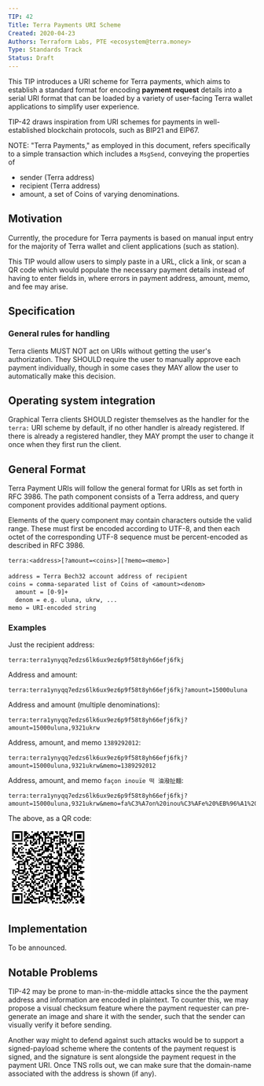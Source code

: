 ```yaml
---
TIP: 42
Title: Terra Payments URI Scheme
Created: 2020-04-23
Authors: Terraform Labs, PTE <ecosystem@terra.money>
Type: Standards Track
Status: Draft
---
```


This TIP introduces a URI scheme for Terra payments, which aims to establish a standard format for encoding **payment request** details into a serial URI format that can be loaded by a variety of user-facing Terra wallet applications to simplify user experience.

TIP-42 draws inspiration from URI schemes for payments in well-established blockchain protocols, such as BIP21 and EIP67.

NOTE: "Terra Payments," as employed in this document, refers specifically to a simple transaction which includes a `MsgSend`, conveying the properties of

- sender (Terra address)
- recipient (Terra address)
- amount, a set of Coins of varying denominations.

## Motivation

Currently, the procedure for Terra payments is based on manual input entry for the majority of Terra wallet and client applications (such as station).

This TIP would allow users to simply paste in a URL, click a link, or scan a QR code which would populate the necessary payment details instead of having to enter fields in, where errors in payment address, amount, memo, and fee may arise.

## Specification

### General rules for handling

Terra clients MUST NOT act on URIs without getting the user's authorization. They SHOULD require the user to manually approve each payment individually, though in some cases they MAY allow the user to automatically make this decision.

## Operating system integration

Graphical Terra clients SHOULD register themselves as the handler for the `terra:` URI scheme by default, if no other handler is already registered. If there is already a registered handler, they MAY prompt the user to change it once when they first run the client.

## General Format

Terra Payment URIs will follow the general format for URIs as set forth in RFC 3986. The path component consists of a Terra address, and query component provides additional payment options.

Elements of the query component may contain characters outside the valid range. These must first be encoded according to UTF-8, and then each octet of the corresponding UTF-8 sequence must be percent-encoded as described in RFC 3986.

```
terra:<address>[?amount=<coins>][?memo=<memo>]

address = Terra Bech32 account address of recipient
coins = comma-separated list of Coins of <amount><denom>
  amount = [0-9]+
  denom = e.g. uluna, ukrw, ...
memo = URI-encoded string
```

### Examples

Just the recipient address:

```
terra:terra1ynyqq7edzs6lk6ux9ez6p9f58t8yh66efj6fkj
```

Address and amount:

```
terra:terra1ynyqq7edzs6lk6ux9ez6p9f58t8yh66efj6fkj?amount=15000uluna
```

Address and amount (multiple denominations):

```
terra:terra1ynyqq7edzs6lk6ux9ez6p9f58t8yh66efj6fkj?amount=15000uluna,9321ukrw
```

Address, amount, and memo `1389292012`:

```
terra:terra1ynyqq7edzs6lk6ux9ez6p9f58t8yh66efj6fkj?amount=15000uluna,9321ukrw&memo=1389292012
```

Address, amount, and memo `façon inouïe 떡 油潑扯麵`:

```
terra:terra1ynyqq7edzs6lk6ux9ez6p9f58t8yh66efj6fkj?amount=15000uluna,9321ukrw&memo=fa%C3%A7on%20inou%C3%AFe%20%EB%96%A1%20%E6%B2%B9%E6%BD%91%E6%89%AF%E9%BA%B5
```

The above, as a QR code:

![img](./img/qr_code.png)

## Implementation

To be announced.

## Notable Problems

TIP-42 may be prone to man-in-the-middle attacks since the the payment address and information are encoded in plaintext. To counter this, we may propose a visual checksum feature where the payment requester can pre-generate an image and share it with the sender, such that the sender can visually verify it before sending.

Another way might to defend against such attacks would be to support a signed-payload scheme where the contents of the payment request is signed, and the signature is sent alongside the payment request in the payment URI. Once TNS rolls out, we can make sure that the domain-name associated with the address is shown (if any).
